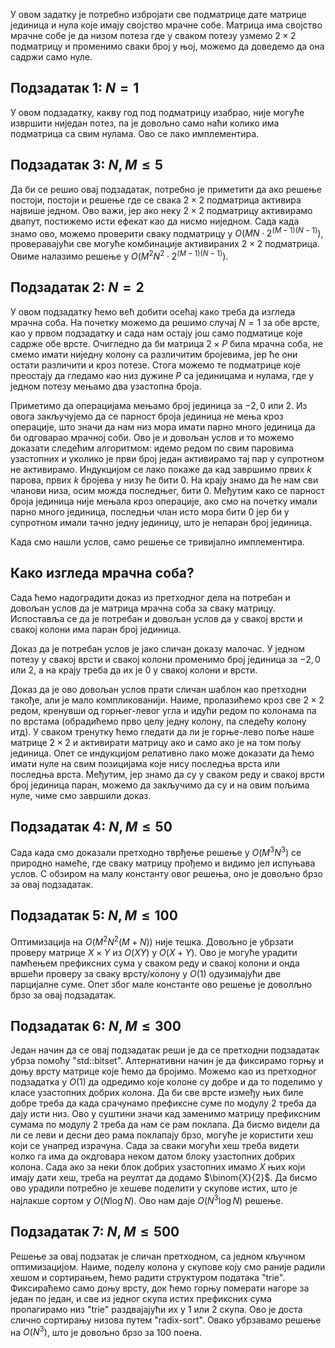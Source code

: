 ﻿
У овом задатку је потребно избројати све подматрице дате матрице јединица и нула које имају својство мрачне собе. Матрица има својство мрачне собе је да низом потеза где у сваком потезу узмемо $2\times2$ подматрицу и променимо сваки број у њој, можемо да доведемо да она садржи само нуле. 

## Подзадатак 1: $N=1$
У овом подзадатку, какву год под подматрицу изабрао, није могуће извршити ниједан потез, па је довољно само наћи колико има подматрица са свим нулама. Ово се лако имплементира.

## Подзадатак 3: $N,M\leq5$
Да би се решио овај подзадатак,  потребно је приметити да ако решење постоји, постоји и решење где се свака $2\times2$ подматрица активира највише једном. Ово важи, јер ако неку $2\times2$ подматрицу активирамо двапут, постижемо исти ефекат као да нисмо ниједном. Сада када знамо ово, можемо проверити сваку подматрицу у $O(MN\cdot2^{(M-1)(N-1)})$, проверавајући све могуће комбинације активираних $2\times2$ подматрица. Овиме налазимо решење у $O(M^2N^2\cdot2^{(M-1)(N-1)})$.

## Подзадатак 2: $N=2$
У овом подзадатку ћемо већ добити осећај како треба да изгледа мрачна соба. На почетку можемо да решимо случај $N=1$ за обе врсте, као у првом подзадатку и сада нам остају још само подматице које садрже обе врсте. Очигледно да би матрица $2\times P$ била мрачна соба, не смемо имати ниједну колону са различитим бројевима, јер ће они остати различити и кроз потезе. Стога можемо те подматрице које преостају да гледамо као низ дужине $P$ са јединицама и нулама, где у једном потезу мењамо два узастопна броја. 

Приметимо да операцијама мењамо број јединица за $-2,0$ или $2$. Из овога закључујемо да се парност броја јединица не мења кроз операције, што значи да нам низ мора имати парно много јединица да би одговарао мрачној соби. Ово је и довољан услов и то можемо доказати следећим алгоритмом: идемо редом по свим паровима узастопних и уколико је први број један активирамо тај пар у супротном не активирамо. Индукцијом се лако покаже да кад завршимо првих $k$ парова, првих $k$ бројева у низу ће бити $0$. На крају знамо да ће нам сви чланови низа, осим можда последњег, бити $0$. Међутим како се парност броја јединица није мењала кроз операције, ако смо на почетку имали парно много јединица, последњи члан исто мора бити $0$ јер би у супротном имали тачно једну јединицу, што је непаран број јединица.

Када смо нашли услов, само решење се тривијално имплементира.

## Како изгледа мрачна соба?
Сада ћемо надоградити доказ из претходног дела на потребан и довољан услов да је матрица мрачна соба за сваку матрицу. Испоставља се да је потребан и довољан услов да у свакој врсти и свакој колони има паран број јединица. 

Доказ да је потребан услов је јако сличан доказу малочас. У једном потезу у свакој врсти и свакој колони променимо број јединица за $-2,0$ или $2$, а на крају треба да их је $0$ у свакој колони и врсти. 

Доказ да је ово довољан услов прати сличан шаблон као претходни такође, али је мало компликованији. Наиме, пролазићемо кроз све $2\times2$ редом, кренувши од горњег-левог угла и идући редом по колонама па по врстама (обрадићемо прво целу једну колону, па следећу колону итд). У сваком тренутку ћемо гледати да ли је горње-лево поље наше матрице $2\times2$ и активирати матрицу ако и само ако је на том пољу јединица. Опет се индукцијом релативно лако може доказати да ћемо имати нуле на свим позицијама које нису последња врста или последња врста. Међутим, јер знамо да су у сваком реду и свакој врсти број јединица паран, можемо да закључимо да су и на овим пољима нуле, чиме смо завршили доказ. 

## Подзадатак 4:  $N,M\leq50$
Сада када смо доказали претходно тврђење решење у $O(M^3N^3)$ се природно намеће, где сваку матрицу прођемо и видимо јел испуњава услов. С обзиром на малу константу овог решења, оно је довољно брзо за овај подзадатак.

## Подзадатак 5:  $N,M\leq100$
Оптимизација на $O(M^2N^2(M+N))$ није тешка. Довољно је убрзати проверу матрице $X\times Y$ из $O(XY)$ у $O(X+Y)$. Ово је могуће урадити памћењем префиксних сума у сваком реду и свакој колони и онда вршећи проверу за сваку врсту/колону у $O(1)$ одузимајући две парцијалне суме. Опет због мале константе ово решење је доволљно брзо за овај подзадатак.

## Подзадатак 6:  $N,M\leq 300$
Један начин да се овај подзадатак реши је да се претходни подзадатак убрза помоћу "std::bitset". Алтернативни начин је да фиксирамо горњу и доњу врсту матрице које ћемо да бројимо. Можемо као из претходног подзадатка у $O(1)$ да одредимо које колоне су добре и да то поделимо у класе узастопних добрих колона. Да би све врсте између њих биле добре треба да када срачунамо префиксне суме по модулу $2$ треба да дају исти низ. Ово у суштини значи кад заменимо матрицу префиксним сумама по модулу $2$ треба да нам се рам поклапа. Да бисмо видели да ли се леви и десни део рама поклапају брзо, могуће је користити хеш који се унапред израчуна. Сада за сваки могући хеш треба видети колко га има да окдговара неком датом блоку узастопних добрих колона. Сада ако за неки блок добрих узастопних имамо $X$ њих који имају дати хеш, треба на реултат да додамо $\binom{X}{2}$. Да бисмо ово урадили потребно је хешеве поделити у скупове истих, што је најлакше сортом у $O(N\log N)$. Ово нам даје $O(N^3\log N)$ решење.

## Подзадатак 7:  $N,M\leq 500$
Решење за овај подзатак је сличан претходном, са једном кључном оптимизацијом. Наиме, поделу колона у скупове коју смо раније радили хешом и сортирањем, ћемо радити структуром података "trie". Фиксираћемо само доњу врсту, док ћемо горњу померати нагоре за један по један, и све из једног скупа истих префиксних сума пропагирамо низ "trie" раздвајајући их у $1$ или $2$ скупа. Ово је доста слично сортирању низова путем "radix-sort". Овако убрзавамо решење на $O(N^3)$, што је довољно брзо за $100$ поена.
